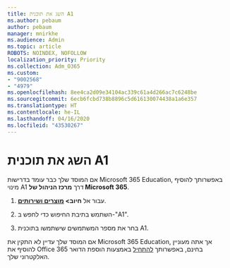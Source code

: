 ```yaml
---
title: השג את תוכנית A1
ms.author: pebaum
author: pebaum
manager: mnirkhe
ms.audience: Admin
ms.topic: article
ROBOTS: NOINDEX, NOFOLLOW
localization_priority: Priority
ms.collection: Adm_O365
ms.custom:
- "9002568"
- "4979"
ms.openlocfilehash: 8ee4ca2d09e34104ac339c61a4d266ac7c6248be
ms.sourcegitcommit: 6ecb6fcbd738b8896c5d616130074438a1a6e357
ms.translationtype: HT
ms.contentlocale: he-IL
ms.lasthandoff: 04/16/2020
ms.locfileid: "43530267"
---
```

# <a name="get-the-a1-plan"></a>השג את תוכנית A1

אם המוסד שלך כבר עומד בדרישות Microsoft 365 Education, באפשרותך להוסיף מינוי A1 דרך **מרכז הניהול של Microsoft 365**.  

1. עבור אל **חיוב> [מוצרים ושירותים](https://go.microsoft.com/fwlink/p/?linkid=868433)**.

2. השתמש בתיבת החיפוש כדי לחפש ב-"A1".

3. בחר את מספר המשתמשים שישתמשו בתוכנית A1.

אם המוסד שלך עדיין לא התקין את Microsoft 365 Education, אך אתה מעוניין להוסיף את Office 365 בחינם, באפשרותך [להתחיל](https://www.microsoft.com/education/products/office) באמצעות הוספת הדואר האלקטרוני שלך. 
